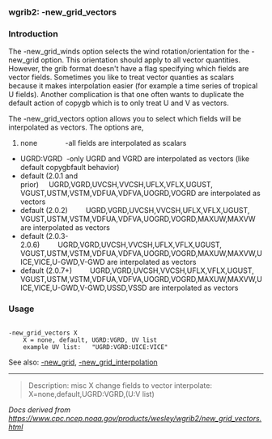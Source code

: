 
### wgrib2: -new\_grid\_vectors



### Introduction



The -new\_grid\_winds option selects the wind rotation/orientation
for the -new\_grid option. This orientation should apply to all
vector quantities. However, the grib format doesn't have a flag specifying which fields
are vector fields. Sometimes you like to treat vector quanties as scalars because it
makes interpolation easier (for example a time series of tropical U fields). Another
complication is that one often wants to duplicate the default action of copygb 
which is to only treat U and V as vectors.



The -new\_grid\_vectors option allows you to select which fields
will be interpolated as vectors. The options are,
1. none              -all fields are interpolated as scalars
- UGRD:VGRD  -only UGRD and VGRD are interpolated as vectors (like default copygbfault behavior)
- default (2.0.1 and prior)     UGRD,VGRD,UVCSH,VVCSH,UFLX,VFLX,UGUST,
VGUST,USTM,VSTM,VDFUA,VDFVA,UOGRD,VOGRD are interpolated as vectors
- default (2.0.2)         UGRD,VGRD,UVCSH,VVCSH,UFLX,VFLX,UGUST,
VGUST,USTM,VSTM,VDFUA,VDFVA,UOGRD,VOGRD,MAXUW,MAXVW are interpolated as vectors
- default (2.0.3-2.0.6)         UGRD,VGRD,UVCSH,VVCSH,UFLX,VFLX,UGUST,
VGUST,USTM,VSTM,VDFUA,VDFVA,UOGRD,VOGRD,MAXUW,MAXVW,UICE,VICE,U-GWD,V-GWD
are interpolated as vectors
- default (2.0.7+)         UGRD,VGRD,UVCSH,VVCSH,UFLX,VFLX,UGUST,
VGUST,USTM,VSTM,VDFUA,VDFVA,UOGRD,VOGRD,MAXUW,MAXVW,UICE,VICE,U-GWD,V-GWD,USSD,VSSD
are interpolated as vectors


### Usage



```

-new_grid_vectors X
    X = none, default, UGRD:VGRD, UV list
    example UV list:   "UGRD:VGRD:UICE:VICE"

```


See also: [-new\_grid](./new_grid.html),
[-new\_grid\_interpolation](./new_grid_interpolation.html)






----

>Description: misc  X      change fields to vector interpolate: X=none,default,UGRD:VGRD,(U:V list)

_Docs derived from <https://www.cpc.ncep.noaa.gov/products/wesley/wgrib2/new_grid_vectors.html>_
